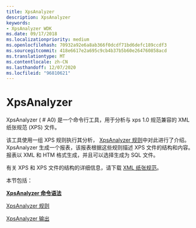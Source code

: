```yaml
---
title: XpsAnalyzer
description: XpsAnalyzer
keywords:
- XpsAnalyzer WDK
ms.date: 09/17/2018
ms.localizationpriority: medium
ms.openlocfilehash: 70932a92e6a8ab366f0dcdf71bd6defc189ccdf3
ms.sourcegitcommit: 418e6617e2a695c9cb4b37b5b60e264760858acd
ms.translationtype: MT
ms.contentlocale: zh-CN
ms.lasthandoff: 12/07/2020
ms.locfileid: "96810621"
---
```

# <a name="xpsanalyzer"></a>XpsAnalyzer

XpsAnalyzer ( # A0) 是一个命令行工具，用于分析与 xps 1.0 规范兼容的 XML 纸张规范 (XPS) 文件。

该工具使用一组 XPS 规则执行其分析， [XpsAnalyzer 规则](xpsanalyzer-rules.md)中对此进行了介绍。 XpsAnalyzer 生成一个报表，该报表根据这些规则描述 XPS 文件的结构和内容。 报表以 XML 和 HTM 格式生成，并且可以选择生成为 SQL 文件。

有关 XPS 和 XPS 文件的结构的详细信息，请下载 [XML 纸张规范](https://download.microsoft.com/download/1/6/a/16acc601-1b7a-42ad-8d4e-4f0aa156ec3e/XPS_1_0.exe)。

本节包括：

[**XpsAnalyzer 命令语法**](xpsanalyzer-command-syntax.md)

[XpsAnalyzer 规则](xpsanalyzer-rules.md)

[XpsAnalyzer 输出](xpsanalyzer-output.md)
